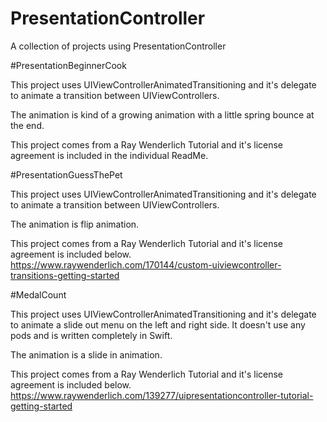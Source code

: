 # PresentationController
A collection of projects using PresentationController

#PresentationBeginnerCook

This project uses UIViewControllerAnimatedTransitioning and it's delegate to animate a transition between UIViewControllers.

The animation is kind of a growing animation with a little spring bounce at the end.

This project comes from a Ray Wenderlich Tutorial and it's license agreement is included in the individual ReadMe.

#PresentationGuessThePet

This project uses UIViewControllerAnimatedTransitioning and it's delegate to animate a transition between UIViewControllers.

The animation is flip animation.

This project comes from a Ray Wenderlich Tutorial and it's license agreement is included below.
https://www.raywenderlich.com/170144/custom-uiviewcontroller-transitions-getting-started

#MedalCount

This project uses UIViewControllerAnimatedTransitioning and it's delegate to animate a slide out menu on the left and right side. It doesn't use any pods and is written completely in Swift.

The animation is a slide in animation.

This project comes from a Ray Wenderlich Tutorial and it's license agreement is included below.
https://www.raywenderlich.com/139277/uipresentationcontroller-tutorial-getting-started
